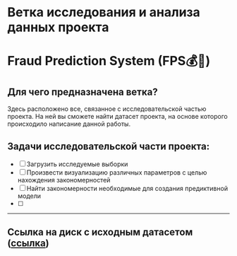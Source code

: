 # Ветка исследования и анализа данных проекта
# Fraud Prediction System (FPS💰🔬)
## Для чего предназначена ветка?
Здесь расположено все, связанное с исследовательской частью проекта.
На ней вы сможете найти датасет проекта, на основе которого происходило написание данной работы.
## Задачи исследовательской части проекта:
- [ ] Загрузить исследуемые выборки
- [ ] Произвести визуализацию различных параметров с целью нахождения закономерностей
- [ ] Найти закономерности необходимые для создания предиктивной модели
- [ ] 

---
## Ссылка на диск с исходным датасетом ([ссылка](https://yadi.sk/d/kK0owA0uOBwFlw?w=1))
